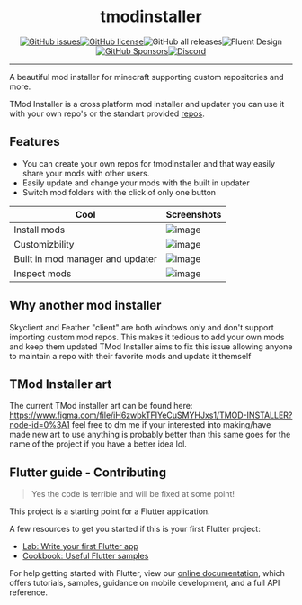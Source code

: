 <div align="center">

# tmodinstaller

</div>

<div align="center">

[![GitHub issues](https://img.shields.io/github/issues/Tricked-dev/tmodinstaller)](https://github.com/Tricked-dev/tmodinstaller/issues)[![GitHub license](https://img.shields.io/badge/license-CC--BY--NC--ND--3-orange)](https://github.com/Tricked-dev/tmodinstaller)![GitHub all releases](https://img.shields.io/github/downloads/tricked-dev/tmodinstaller/total)![Fluent Design](https://img.shields.io/badge/fluent-design-blue?color=7A7574&labelColor=0078D7)[![GitHub Sponsors](https://img.shields.io/github/sponsors/tricked-dev)](https://github.com/sponsors/Tricked-dev)[![Discord](https://img.shields.io/discord/945782183656833075)](https://discord.gg/wU9kyjdJup)

</div>

---

A beautiful mod installer for minecraft supporting custom repositories and more.

TMod Installer is a cross platform mod installer and updater you can use it with your own repo's or the standart provided [repos](https://github.com/Tricked-dev/tmodinstallerrepo).

## Features

- You can create your own repos for tmodinstaller and that way easily share your mods with other users.
- Easily update and change your mods with the built in updater
- Switch mod folders with the click of only one button

| Cool                                                      | Screenshots                                                                                                     |
| --------------------------------------------------------- | --------------------------------------------------------------------------------------------------------------- |
| Install mods                                                  | ![image](https://user-images.githubusercontent.com/72335827/155962358-f7d5a924-1c64-49f5-8b02-f6d87ecaf93d.png) |
| Customizbility                                            | ![image](https://user-images.githubusercontent.com/72335827/155805773-a2813b98-f1dd-4953-9be3-d4f3d7dd36e6.png) |
| Built in mod manager and updater                          | ![image](https://user-images.githubusercontent.com/72335827/155962546-2fc5b8e0-d454-4c79-8205-921052642eac.png) |
| Inspect mods                                              | ![image](https://user-images.githubusercontent.com/72335827/155962136-0e84de22-29dc-4fde-9bd5-6904b3f03935.png) |


## Why another mod installer

Skyclient and Feather "client" are both windows only and don't support importing custom mod repos. This makes it tedious to add your own mods and keep them updated TMod Installer aims to fix this issue allowing anyone to maintain a repo with their favorite mods and update it themself

## TMod Installer art

The current TMod installer art can be found here: https://www.figma.com/file/iH6zwbkTFIYeCuSMYHJxs1/TMOD-INSTALLER?node-id=0%3A1 feel free to dm me if your interested into making/have made new art to use anything is probably better than this same goes for the name of the project if you have a better idea lol.

## Flutter guide - Contributing

> Yes the code is terrible and will be fixed at some point!

This project is a starting point for a Flutter application.

A few resources to get you started if this is your first Flutter project:

- [Lab: Write your first Flutter app](https://flutter.dev/docs/get-started/codelab)
- [Cookbook: Useful Flutter samples](https://flutter.dev/docs/cookbook)

For help getting started with Flutter, view our
[online documentation](https://flutter.dev/docs), which offers tutorials,
samples, guidance on mobile development, and a full API reference.
